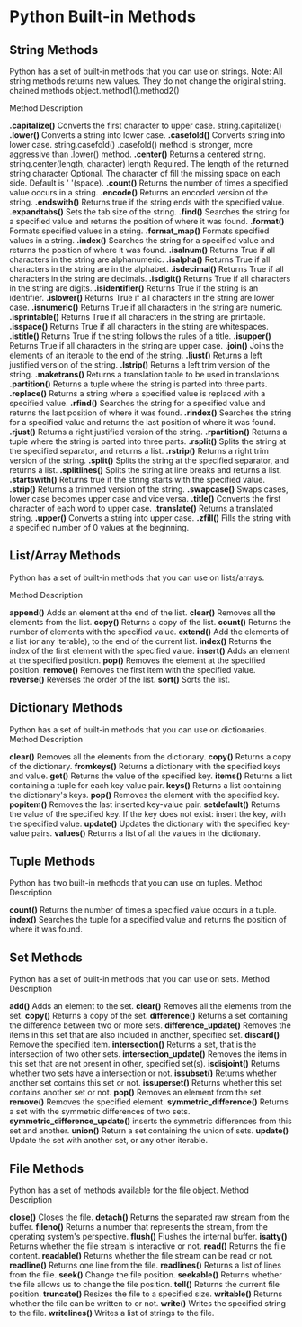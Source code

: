 # Python Built-in Methods

## String Methods

Python has a set of built-in methods that you can use on strings.
Note: All string methods returns new values. They do not change the original string.
chained methods object.method1().method2()

Method Description

**.capitalize()** Converts the first character to upper case.
	string.capitalize()
**.lower()** Converts a string into lower case.
**.casefold()** Converts string into lower case.
	string.casefold()
	.casefold() method is stronger, more aggressive than .lower() method.
**.center()** Returns a centered string.
	string.center(length, character)
		length Required. The length of the returned string
		character Optional. The character of fill the missing space on each side.
		Default is ' '(space).
**.count()** Returns the number of times a specified value occurs in a string.
**.encode()** Returns an encoded version of the string.
**.endswith()** Returns true if the string ends with the specified value.
**.expandtabs()** Sets the tab size of the string.
**.find()** Searches the string for a specified value and returns the position of where it was found.
**.format()** Formats specified values in a string.
**.format_map()** Formats specified values in a string.
**.index()** Searches the string for a specified value and returns the position of where it was found.
**.isalnum()** Returns True if all characters in the string are alphanumeric.
**.isalpha()** Returns True if all characters in the string are in the alphabet.
**.isdecimal()** Returns True if all characters in the string are decimals.
**.isdigit()** Returns True if all characters in the string are digits.
**.isidentifier()** Returns True if the string is an identifier.
**.islower()** Returns True if all characters in the string are lower case.
**.isnumeric()** Returns True if all characters in the string are numeric.
**.isprintable()** Returns True if all characters in the string are printable.
**.isspace()** Returns True if all characters in the string are whitespaces.
**.istitle()** Returns True if the string follows the rules of a title.
**.isupper()** Returns True if all characters in the string are upper case.
**.join()** Joins the elements of an iterable to the end of the string.
**.ljust()** Returns a left justified version of the string.
**.lstrip()** Returns a left trim version of the string.
**.maketrans()** Returns a translation table to be used in translations.
**.partition()** Returns a tuple where the string is parted into three parts.
**.replace()** Returns a string where a specified value is replaced with a specified value.
**.rfind()** Searches the string for a specified value and returns the last position of where it was found.
**.rindex()** Searches the string for a specified value and returns the last position of where it was found.
**.rjust()** Returns a right justified version of the string.
**.rpartition()** Returns a tuple where the string is parted into three parts.
**.rsplit()** Splits the string at the specified separator, and returns a list.
**.rstrip()** Returns a right trim version of the string.
**.split()** Splits the string at the specified separator, and returns a list.
**.splitlines()** Splits the string at line breaks and returns a list.
**.startswith()** Returns true if the string starts with the specified value.
**.strip()** Returns a trimmed version of the string.
**.swapcase()** Swaps cases, lower case becomes upper case and vice versa.
**.title()** Converts the first character of each word to upper case.
**.translate()** Returns a translated string.
**.upper()** Converts a string into upper case.
**.zfill()** Fills the string with a specified number of 0 values at the beginning.

## List/Array Methods

Python has a set of built-in methods that you can use on lists/arrays.

Method 	Description

**append()** Adds an element at the end of the list.
**clear()** Removes all the elements from the list.
**copy()** Returns a copy of the list.
**count()** Returns the number of elements with the specified value.
**extend()** Add the elements of a list (or any iterable), to the end of the
current list.
**index()** Returns the index of the first element with the specified value.
**insert()** Adds an element at the specified position.
**pop()** Removes the element at the specified position.
**remove()** Removes the first item with the specified value.
**reverse()** Reverses the order of the list.
**sort()** Sorts the list.

## Dictionary Methods

Python has a set of built-in methods that you can use on dictionaries.
Method 	Description

**clear()** Removes all the elements from the dictionary.
**copy()** Returns a copy of the dictionary.
**fromkeys()** Returns a dictionary with the specified keys and value.
**get()** Returns the value of the specified key.
**items()** Returns a list containing a tuple for each key value pair.
**keys()** Returns a list containing the dictionary's keys.
**pop()** Removes the element with the specified key.
**popitem()** Removes the last inserted key-value pair.
**setdefault()** Returns the value of the specified key. If the key does not
exist: insert the key, with the specified value.
**update()** Updates the dictionary with the specified key-value pairs.
**values()** Returns a list of all the values in the dictionary.

## Tuple Methods

Python has two built-in methods that you can use on tuples.
Method 	Description

**count()** Returns the number of times a specified value occurs in a tuple.
**index()** Searches the tuple for a specified value and returns the position
of where it was found.

## Set Methods

Python has a set of built-in methods that you can use on sets.
Method 	Description

**add()** Adds an element to the set.
**clear()** Removes all the elements from the set.
**copy()** Returns a copy of the set.
**difference()** Returns a set containing the difference between two or more
sets.
**difference_update()** Removes the items in this set that are also included in
another, specified set.
**discard()** Remove the specified item.
**intersection()** Returns a set, that is the intersection of two other sets.
**intersection_update()** Removes the items in this set that are not present in
other, specified set(s).
**isdisjoint()** Returns whether two sets have a intersection or not.
**issubset()** Returns whether another set contains this set or not.
**issuperset()** Returns whether this set contains another set or not.
**pop()** Removes an element from the set.
**remove()** Removes the specified element.
**symmetric_difference()** Returns a set with the symmetric differences of two
sets.
**symmetric_difference_update()** inserts the symmetric differences from this
set and another.
**union()** Return a set containing the union of sets.
**update()** Update the set with another set, or any other iterable.

## File Methods

Python has a set of methods available for the file object.
Method 	Description

**close()** Closes the file.
**detach()** Returns the separated raw stream from the buffer.
**fileno()** Returns a number that represents the stream, from the operating
system's perspective.
**flush()** Flushes the internal buffer.
**isatty()** Returns whether the file stream is interactive or not.
**read()** Returns the file content.
**readable()** Returns whether the file stream can be read or not.
**readline()** Returns one line from the file.
**readlines()** Returns a list of lines from the file.
**seek()** Change the file position.
**seekable()** Returns whether the file allows us to change the file position.
**tell()** Returns the current file position.
**truncate()** Resizes the file to a specified size.
**writable()** Returns whether the file can be written to or not.
**write()** Writes the specified string to the file.
**writelines()** Writes a list of strings to the file.
